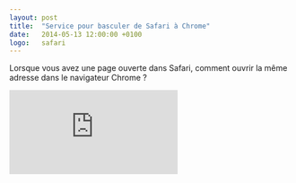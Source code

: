 ```yaml
---
layout: post
title:  "Service pour basculer de Safari à Chrome"
date:   2014-05-13 12:00:00 +0100
logo:   safari
---
```


Lorsque vous avez une page ouverte dans Safari, comment ouvrir la même adresse dans 
le navigateur Chrome ?

<div class="embed-responsive-item text-xs-center">
    <iframe class="embed-responsive-item" src="https://www.youtube.com/embed/6Imb-3SX2a0" frameborder="0" allowfullscreen></iframe>
</div>

